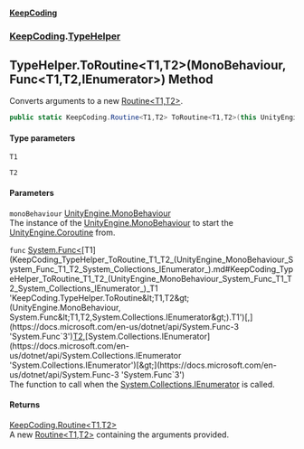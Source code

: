 #### [KeepCoding](index.md 'index')
### [KeepCoding](KeepCoding.md 'KeepCoding').[TypeHelper](KeepCoding_TypeHelper.md 'KeepCoding.TypeHelper')
## TypeHelper.ToRoutine&lt;T1,T2&gt;(MonoBehaviour, Func&lt;T1,T2,IEnumerator&gt;) Method
Converts arguments to a new [Routine&lt;T1,T2&gt;](KeepCoding_Routine_T1_T2_.md 'KeepCoding.Routine&lt;T1,T2&gt;').  
```csharp
public static KeepCoding.Routine<T1,T2> ToRoutine<T1,T2>(this UnityEngine.MonoBehaviour monoBehaviour, System.Func<T1,T2,System.Collections.IEnumerator> func);
```
#### Type parameters
<a name='KeepCoding_TypeHelper_ToRoutine_T1_T2_(UnityEngine_MonoBehaviour_System_Func_T1_T2_System_Collections_IEnumerator_)_T1'></a>
`T1`  
  
<a name='KeepCoding_TypeHelper_ToRoutine_T1_T2_(UnityEngine_MonoBehaviour_System_Func_T1_T2_System_Collections_IEnumerator_)_T2'></a>
`T2`  
  
#### Parameters
<a name='KeepCoding_TypeHelper_ToRoutine_T1_T2_(UnityEngine_MonoBehaviour_System_Func_T1_T2_System_Collections_IEnumerator_)_monoBehaviour'></a>
`monoBehaviour` [UnityEngine.MonoBehaviour](https://docs.microsoft.com/en-us/dotnet/api/UnityEngine.MonoBehaviour 'UnityEngine.MonoBehaviour')  
The instance of the [UnityEngine.MonoBehaviour](https://docs.microsoft.com/en-us/dotnet/api/UnityEngine.MonoBehaviour 'UnityEngine.MonoBehaviour') to start the [UnityEngine.Coroutine](https://docs.microsoft.com/en-us/dotnet/api/UnityEngine.Coroutine 'UnityEngine.Coroutine') from.
  
<a name='KeepCoding_TypeHelper_ToRoutine_T1_T2_(UnityEngine_MonoBehaviour_System_Func_T1_T2_System_Collections_IEnumerator_)_func'></a>
`func` [System.Func&lt;](https://docs.microsoft.com/en-us/dotnet/api/System.Func-3 'System.Func`3')[T1](KeepCoding_TypeHelper_ToRoutine_T1_T2_(UnityEngine_MonoBehaviour_System_Func_T1_T2_System_Collections_IEnumerator_).md#KeepCoding_TypeHelper_ToRoutine_T1_T2_(UnityEngine_MonoBehaviour_System_Func_T1_T2_System_Collections_IEnumerator_)_T1 'KeepCoding.TypeHelper.ToRoutine&lt;T1,T2&gt;(UnityEngine.MonoBehaviour, System.Func&lt;T1,T2,System.Collections.IEnumerator&gt;).T1')[,](https://docs.microsoft.com/en-us/dotnet/api/System.Func-3 'System.Func`3')[T2](KeepCoding_TypeHelper_ToRoutine_T1_T2_(UnityEngine_MonoBehaviour_System_Func_T1_T2_System_Collections_IEnumerator_).md#KeepCoding_TypeHelper_ToRoutine_T1_T2_(UnityEngine_MonoBehaviour_System_Func_T1_T2_System_Collections_IEnumerator_)_T2 'KeepCoding.TypeHelper.ToRoutine&lt;T1,T2&gt;(UnityEngine.MonoBehaviour, System.Func&lt;T1,T2,System.Collections.IEnumerator&gt;).T2')[,](https://docs.microsoft.com/en-us/dotnet/api/System.Func-3 'System.Func`3')[System.Collections.IEnumerator](https://docs.microsoft.com/en-us/dotnet/api/System.Collections.IEnumerator 'System.Collections.IEnumerator')[&gt;](https://docs.microsoft.com/en-us/dotnet/api/System.Func-3 'System.Func`3')  
The function to call when the [System.Collections.IEnumerator](https://docs.microsoft.com/en-us/dotnet/api/System.Collections.IEnumerator 'System.Collections.IEnumerator') is called.
  
#### Returns
[KeepCoding.Routine&lt;](KeepCoding_Routine_T1_T2_.md 'KeepCoding.Routine&lt;T1,T2&gt;')[T1](KeepCoding_TypeHelper_ToRoutine_T1_T2_(UnityEngine_MonoBehaviour_System_Func_T1_T2_System_Collections_IEnumerator_).md#KeepCoding_TypeHelper_ToRoutine_T1_T2_(UnityEngine_MonoBehaviour_System_Func_T1_T2_System_Collections_IEnumerator_)_T1 'KeepCoding.TypeHelper.ToRoutine&lt;T1,T2&gt;(UnityEngine.MonoBehaviour, System.Func&lt;T1,T2,System.Collections.IEnumerator&gt;).T1')[,](KeepCoding_Routine_T1_T2_.md 'KeepCoding.Routine&lt;T1,T2&gt;')[T2](KeepCoding_TypeHelper_ToRoutine_T1_T2_(UnityEngine_MonoBehaviour_System_Func_T1_T2_System_Collections_IEnumerator_).md#KeepCoding_TypeHelper_ToRoutine_T1_T2_(UnityEngine_MonoBehaviour_System_Func_T1_T2_System_Collections_IEnumerator_)_T2 'KeepCoding.TypeHelper.ToRoutine&lt;T1,T2&gt;(UnityEngine.MonoBehaviour, System.Func&lt;T1,T2,System.Collections.IEnumerator&gt;).T2')[&gt;](KeepCoding_Routine_T1_T2_.md 'KeepCoding.Routine&lt;T1,T2&gt;')  
A new [Routine&lt;T1,T2&gt;](KeepCoding_Routine_T1_T2_.md 'KeepCoding.Routine&lt;T1,T2&gt;') containing the arguments provided.
